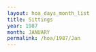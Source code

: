 ```yaml
---
layout: hoa_days_month_list
title: Sittings
year: 1987
month: JANUARY
permalink: /hoa/1987/Jan
---
```

